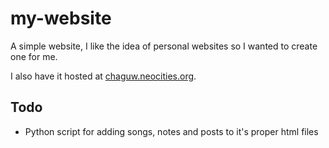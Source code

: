 # my-website
A simple website, I like the idea of personal websites so I wanted to create one for me.

I also have it hosted at <a href="https://chaguw.neocities.org">chaguw.neocities.org</a>.

## Todo

- Python script for adding songs, notes and posts to it's proper html files
